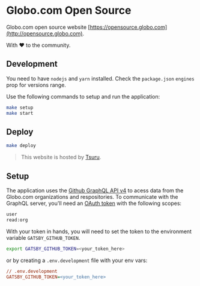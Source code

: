 # Globo.com Open Source

Globo.com open source website [https://opensource.globo.com](http://opensource.globo.com).

With ❤️ to the community.

## Development

You need to have `nodejs` and `yarn` installed. Check the `package.json` `engines` prop for versions range.

Use the following commands to setup and run the application:

```bash
make setup
make start
```

## Deploy

```bash
make deploy
```

> This website is hosted by [Tsuru](https://tsuru.io/).

## Setup

The application uses the [Github GraphQL API v4](https://developer.github.com/v4/) to acess data from the Globo.com organizations and respositories. To communicate with the GraphQL server, you'll need an [OAuth token](https://help.github.com/articles/creating-a-personal-access-token-for-the-command-line/) with the following scopes:

```txt
user
read:org
```

With your token in hands, you will need to set the token to the environment variable `GATSBY_GITHUB_TOKEN`.

```bash
export GATSBY_GITHUB_TOKEN=<your_token_here>
```

or by creating a `.env.development` file with your env vars:

```ini
// .env.development
GATSBY_GITHUB_TOKEN=<your_token_here>
```

